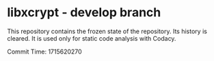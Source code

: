 # libxcrypt - develop branch

This repository contains the frozen state of the repository.
Its history is cleared. It is used only for static code
analysis with Codacy.

Commit Time: 1715620270